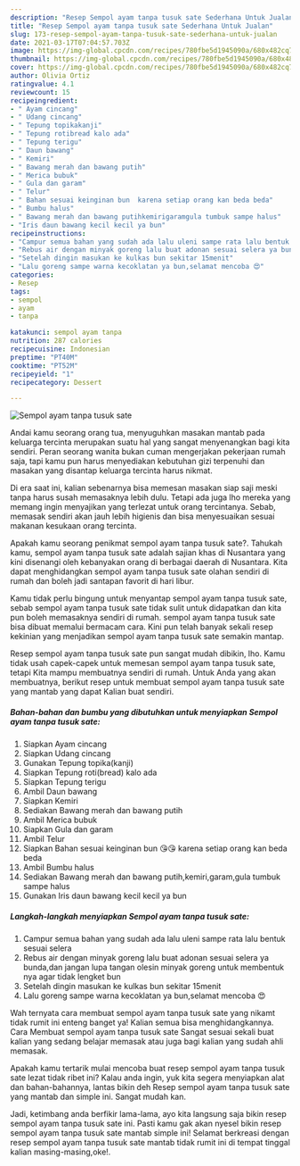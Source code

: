 ```yaml
---
description: "Resep Sempol ayam tanpa tusuk sate Sederhana Untuk Jualan"
title: "Resep Sempol ayam tanpa tusuk sate Sederhana Untuk Jualan"
slug: 173-resep-sempol-ayam-tanpa-tusuk-sate-sederhana-untuk-jualan
date: 2021-03-17T07:04:57.703Z
image: https://img-global.cpcdn.com/recipes/780fbe5d1945090a/680x482cq70/sempol-ayam-tanpa-tusuk-sate-foto-resep-utama.jpg
thumbnail: https://img-global.cpcdn.com/recipes/780fbe5d1945090a/680x482cq70/sempol-ayam-tanpa-tusuk-sate-foto-resep-utama.jpg
cover: https://img-global.cpcdn.com/recipes/780fbe5d1945090a/680x482cq70/sempol-ayam-tanpa-tusuk-sate-foto-resep-utama.jpg
author: Olivia Ortiz
ratingvalue: 4.1
reviewcount: 15
recipeingredient:
- " Ayam cincang"
- " Udang cincang"
- " Tepung topikakanji"
- " Tepung rotibread kalo ada"
- " Tepung terigu"
- " Daun bawang"
- " Kemiri"
- " Bawang merah dan bawang putih"
- " Merica bubuk"
- " Gula dan garam"
- " Telur"
- " Bahan sesuai keinginan bun  karena setiap orang kan beda beda"
- " Bumbu halus"
- " Bawang merah dan bawang putihkemirigaramgula tumbuk sampe halus"
- "Iris daun bawang kecil kecil ya bun"
recipeinstructions:
- "Campur semua bahan yang sudah ada lalu uleni sampe rata lalu bentuk sesuai selera"
- "Rebus air dengan minyak goreng lalu buat adonan sesuai selera ya bunda,dan jangan lupa tangan olesin minyak goreng untuk membentuk nya agar tidak lengket bun"
- "Setelah dingin masukan ke kulkas bun sekitar 15menit"
- "Lalu goreng sampe warna kecoklatan ya bun,selamat mencoba 😍"
categories:
- Resep
tags:
- sempol
- ayam
- tanpa

katakunci: sempol ayam tanpa 
nutrition: 287 calories
recipecuisine: Indonesian
preptime: "PT40M"
cooktime: "PT52M"
recipeyield: "1"
recipecategory: Dessert

---
```



![Sempol ayam tanpa tusuk sate](https://img-global.cpcdn.com/recipes/780fbe5d1945090a/680x482cq70/sempol-ayam-tanpa-tusuk-sate-foto-resep-utama.jpg)

Andai kamu seorang orang tua, menyuguhkan masakan mantab pada keluarga tercinta merupakan suatu hal yang sangat menyenangkan bagi kita sendiri. Peran seorang  wanita bukan cuman mengerjakan pekerjaan rumah saja, tapi kamu pun harus menyediakan kebutuhan gizi terpenuhi dan masakan yang disantap keluarga tercinta harus nikmat.

Di era  saat ini, kalian sebenarnya bisa memesan masakan siap saji meski tanpa harus susah memasaknya lebih dulu. Tetapi ada juga lho mereka yang memang ingin menyajikan yang terlezat untuk orang tercintanya. Sebab, memasak sendiri akan jauh lebih higienis dan bisa menyesuaikan sesuai makanan kesukaan orang tercinta. 



Apakah kamu seorang penikmat sempol ayam tanpa tusuk sate?. Tahukah kamu, sempol ayam tanpa tusuk sate adalah sajian khas di Nusantara yang kini disenangi oleh kebanyakan orang di berbagai daerah di Nusantara. Kita dapat menghidangkan sempol ayam tanpa tusuk sate olahan sendiri di rumah dan boleh jadi santapan favorit di hari libur.

Kamu tidak perlu bingung untuk menyantap sempol ayam tanpa tusuk sate, sebab sempol ayam tanpa tusuk sate tidak sulit untuk didapatkan dan kita pun boleh memasaknya sendiri di rumah. sempol ayam tanpa tusuk sate bisa dibuat memalui bermacam cara. Kini pun telah banyak sekali resep kekinian yang menjadikan sempol ayam tanpa tusuk sate semakin mantap.

Resep sempol ayam tanpa tusuk sate pun sangat mudah dibikin, lho. Kamu tidak usah capek-capek untuk memesan sempol ayam tanpa tusuk sate, tetapi Kita mampu membuatnya sendiri di rumah. Untuk Anda yang akan membuatnya, berikut resep untuk membuat sempol ayam tanpa tusuk sate yang mantab yang dapat Kalian buat sendiri.

<!--inarticleads1-->

##### Bahan-bahan dan bumbu yang dibutuhkan untuk menyiapkan Sempol ayam tanpa tusuk sate:

1. Siapkan  Ayam cincang
1. Siapkan  Udang cincang
1. Gunakan  Tepung topika(kanji)
1. Siapkan  Tepung roti(bread) kalo ada
1. Siapkan  Tepung terigu
1. Ambil  Daun bawang
1. Siapkan  Kemiri
1. Sediakan  Bawang merah dan bawang putih
1. Ambil  Merica bubuk
1. Siapkan  Gula dan garam
1. Ambil  Telur
1. Siapkan  Bahan sesuai keinginan bun 😘😘 karena setiap orang kan beda beda
1. Ambil  Bumbu halus
1. Sediakan  Bawang merah dan bawang putih,kemiri,garam,gula tumbuk sampe halus
1. Gunakan Iris daun bawang kecil kecil ya bun




<!--inarticleads2-->

##### Langkah-langkah menyiapkan Sempol ayam tanpa tusuk sate:

1. Campur semua bahan yang sudah ada lalu uleni sampe rata lalu bentuk sesuai selera
1. Rebus air dengan minyak goreng lalu buat adonan sesuai selera ya bunda,dan jangan lupa tangan olesin minyak goreng untuk membentuk nya agar tidak lengket bun
1. Setelah dingin masukan ke kulkas bun sekitar 15menit
1. Lalu goreng sampe warna kecoklatan ya bun,selamat mencoba 😍




Wah ternyata cara membuat sempol ayam tanpa tusuk sate yang nikamt tidak rumit ini enteng banget ya! Kalian semua bisa menghidangkannya. Cara Membuat sempol ayam tanpa tusuk sate Sangat sesuai sekali buat kalian yang sedang belajar memasak atau juga bagi kalian yang sudah ahli memasak.

Apakah kamu tertarik mulai mencoba buat resep sempol ayam tanpa tusuk sate lezat tidak ribet ini? Kalau anda ingin, yuk kita segera menyiapkan alat dan bahan-bahannya, lantas bikin deh Resep sempol ayam tanpa tusuk sate yang mantab dan simple ini. Sangat mudah kan. 

Jadi, ketimbang anda berfikir lama-lama, ayo kita langsung saja bikin resep sempol ayam tanpa tusuk sate ini. Pasti kamu gak akan nyesel bikin resep sempol ayam tanpa tusuk sate mantab simple ini! Selamat berkreasi dengan resep sempol ayam tanpa tusuk sate mantab tidak rumit ini di tempat tinggal kalian masing-masing,oke!.

